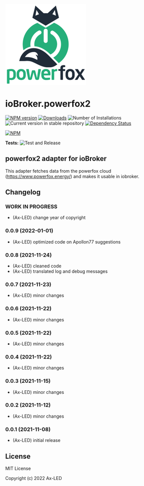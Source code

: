 ![Logo](admin/powerfox2.png)
# ioBroker.powerfox2

[![NPM version](https://img.shields.io/npm/v/iobroker.powerfox2.svg)](https://www.npmjs.com/package/iobroker.powerfox2)
[![Downloads](https://img.shields.io/npm/dm/iobroker.powerfox2.svg)](https://www.npmjs.com/package/iobroker.powerfox2)
![Number of Installations](https://iobroker.live/badges/powerfox2-installed.svg)
![Current version in stable repository](https://iobroker.live/badges/powerfox2-stable.svg)
[![Dependency Status](https://img.shields.io/david/ax-led/iobroker.powerfox2.svg)](https://david-dm.org/ax-led/iobroker.powerfox2)

[![NPM](https://nodei.co/npm/iobroker.powerfox2.png?downloads=true)](https://nodei.co/npm/iobroker.powerfox2/)

**Tests:** ![Test and Release](https://github.com/ax-led/ioBroker.powerfox2/workflows/Test%20and%20Release/badge.svg)

## powerfox2 adapter for ioBroker

This adapter fetches data from the powerfox cloud (https://www.powerfox.energy/) and makes it usable in iobroker.

## Changelog
<!--
	Placeholder for the next version (at the beginning of the line):
	### **WORK IN PROGRESS**
-->
### **WORK IN PROGRESS**
-	(Ax-LED) change year of copyright

### 0.0.9 (2022-01-01)
-	(Ax-LED) optimized code on Apollon77 suggestions

### 0.0.8 (2021-11-24)
-   (Ax-LED) cleaned code
-   (Ax-LED) translated log and debug messages

### 0.0.7 (2021-11-23)
* (Ax-LED) minor changes

### 0.0.6 (2021-11-22)
* (Ax-LED) minor changes

### 0.0.5 (2021-11-22)
* (Ax-LED) minor changes

### 0.0.4 (2021-11-22)
* (Ax-LED) minor changes

### 0.0.3 (2021-11-15)
* (Ax-LED) minor changes

### 0.0.2 (2021-11-12)
* (Ax-LED) minor changes

### 0.0.1 (2021-11-08)
* (Ax-LED) initial release

## License
MIT License

Copyright (c) 2022 Ax-LED
